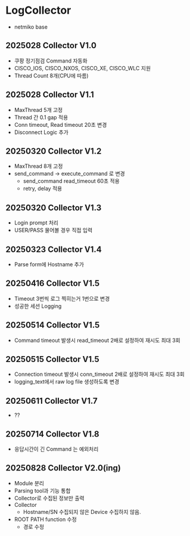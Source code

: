 # LogCollector
- netmiko base

## 2025028 Collector V1.0
- 쿠팡 정기점검 Command 자동화
- CISCO_IOS, CISCO_NXOS, CISCO_XE, CISCO_WLC 지원
- Thread Count 8개(CPU에 따름)

## 2025028 Collector V1.1
- MaxThread 5개 고정
- Thread 간 0.1 gap 적용
- Conn timeout, Read timeout 20초 변경
- Disconnect Logic 추가

## 20250320 Collector V1.2
- MaxThread 8개 고정
- send_command -> execute_command 로 변경
  - send_command read_timeout 60초 적용 
  - retry, delay 적용

## 20250320 Collector V1.3
- Login prompt 처리
- USER/PASS 물어볼 경우 직접 입력

## 20250323 Collector V1.4
- Parse form에 Hostname 추가

## 20250416 Collector V1.5
- Timeout 3번씩 로그 찍히는거 1번으로 변경
- 성공한 세션 Logging

## 20250514 Collector V1.5
- Command timeout 발생시 read_timeout 2배로 설정하여 재시도 최대 3회

## 20250515 Collector V1.5
- Connection timeout 발생시 conn_timeout 2배로 설정하여 재시도 최대 3회
- logging_text에서 raw log file 생성하도록 변경

## 20250611 Collector V1.7
- ??

## 20250714 Collector V1.8
- 응답시간이 긴 Command 는 예외처리

## 20250828 Collector V2.0(ing)
- Module 분리
- Parsing tool과 기능 통합
- Collector로 수집된 정보만 출력
- Collector
  - Hostname/SN 수집되지 않은 Device 수집하지 않음.
- ROOT PATH function 수정
  - 경로 수정